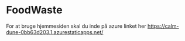 # FoodWaste

For at bruge hjemmesiden skal du inde på azure linket her
https://calm-dune-0bb63d203.1.azurestaticapps.net/
